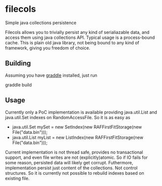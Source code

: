 # filecols
Simple java collections persistence

Filecols allows you to trivially persist any kind of serialiazable data, and access them
using java collections API. Typical usage is a process-bound cache.
This is plain old java library, not being bound to any kind of framework, giving you freedom
of choice. 

## Building
Assuming you have [graddle] installed, just run 

  graddle build

## Usage
Currently only a PoC implementation is available providing java.util.List and java.util.Set indexes on
RandomAccessFile. So it is as easy as

 * java.util.Set mySet = new SetIndex(new RAFFirstFitStorage(new File("data.bin"))); 
 * java.util.List myList = new ListIndex(new RAFFirstFitStorage(new File("data.bin")));

Current implementation is not thread safe, provides no transactional support, and even file writes are not (explicitly)atomic. So if IO fails for some reason, persisted data will likely get corrupt. Futhermore, implementation persist just content of the collections. Not control structures. So it is currently not possible to rebuild indexes based on existing file.  

[//]:*
   [graddle]: http://gradle.org/ 

